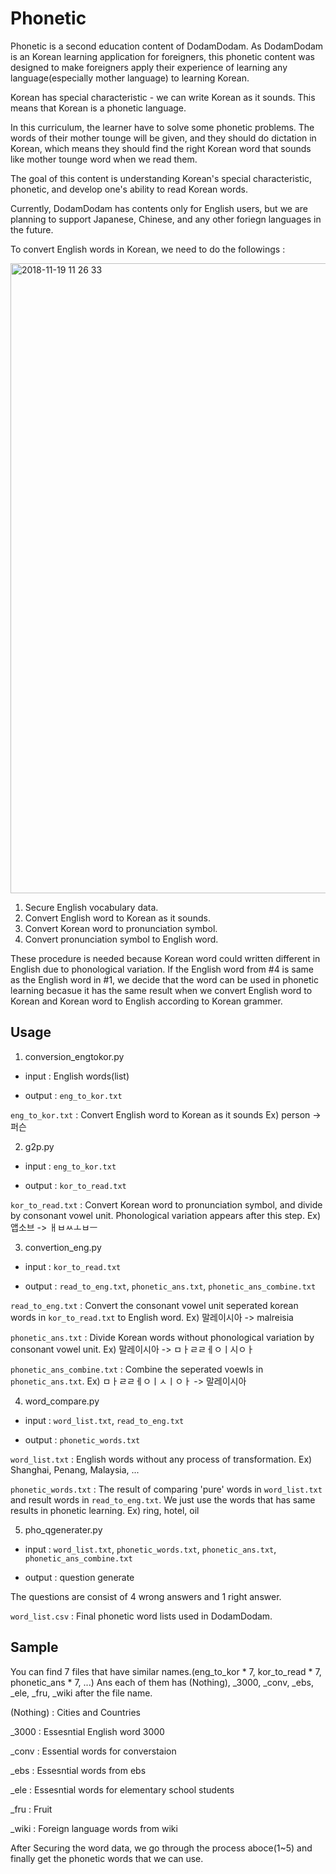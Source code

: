 # Phonetic
Phonetic is a second education content of DodamDodam.
As DodamDodam is an Korean learning application for foreigners,
this phonetic content was designed to make foreigners apply their experience of learning any language(especially mother language) to learning Korean.

Korean has special characteristic - we can write Korean as it sounds.
This means that Korean is a phonetic language.

In this curriculum, the learner have to solve some phonetic problems.
The words of their mother tounge will be given, and they should do dictation in Korean,
which means they should find the right Korean word that sounds like mother tounge word when we read them.

The goal of this content is understanding Korean's special characteristic, phonetic,
and develop one's ability to read Korean words.

Currently, DodamDodam has contents only for English users, but we are planning to support Japanese, Chinese, and any other foriegn languages in the future.

To convert English words in Korean, we need to do the followings :

<img width="1008" alt="2018-11-19 11 26 33" src="https://user-images.githubusercontent.com/41565118/48713010-a4bb1e80-ec52-11e8-925d-b289f6f70d1f.png">

1. Secure English vocabulary data.
2. Convert English word to Korean as it sounds.
3. Convert Korean word to pronunciation symbol.
4. Convert pronunciation symbol to English word.

These procedure is needed because Korean word could written different in English due to phonological variation.
If the English word from #4 is same as the English word in #1,
we decide that the word can be used in phonetic learning becasue it has the same result when we convert English word to Korean and Korean word to English according to Korean grammer.

## Usage
1. conversion_engtokor.py

* input : English words(list)

* output : `eng_to_kor.txt` 

`eng_to_kor.txt` : Convert English word to Korean as it sounds Ex) person -> 퍼슨



2. g2p.py

* input : `eng_to_kor.txt`

* output : `kor_to_read.txt`

`kor_to_read.txt` : Convert Korean word to pronunciation symbol, and divide by consonant vowel unit. Phonological variation appears after this step. Ex) 앱소브 -> ㅐㅂㅆㅗㅂㅡ



3. convertion_eng.py

* input : `kor_to_read.txt`

* output : `read_to_eng.txt`, `phonetic_ans.txt`, `phonetic_ans_combine.txt`

`read_to_eng.txt` : Convert the consonant vowel unit seperated korean words in `kor_to_read.txt` to English word. Ex) 말레이시아 -> malreisia

`phonetic_ans.txt` : Divide Korean words without phonological variation by consonant vowel unit. Ex) 말레이시아 -> ㅁㅏㄹㄹㅔㅇㅣ시ㅇㅏ

`phonetic_ans_combine.txt` : Combine the seperated voewls in `phonetic_ans.txt`. Ex) ㅁㅏㄹㄹㅔㅇㅣㅅㅣㅇㅏ -> 말레이시아


4. word_compare.py

* input : `word_list.txt`, `read_to_eng.txt`

* output : `phonetic_words.txt`

`word_list.txt` : English words without any process of transformation. Ex) Shanghai, Penang, Malaysia, ...

`phonetic_words.txt` : The result of comparing 'pure' words in `word_list.txt` and result words in `read_to_eng.txt`. We just use the words that has same results in phonetic learning. Ex) ring, hotel, oil


5. pho_qgenerater.py

* input : `word_list.txt`, `phonetic_words.txt`, `phonetic_ans.txt`, `phonetic_ans_combine.txt`

* output : question generate

The questions are consist of 4 wrong answers and 1 right answer.

`word_list.csv` : Final phonetic word lists used in DodamDodam.


## Sample
You can find 7 files that have similar names.(eng_to_kor * 7, kor_to_read * 7, phonetic_ans * 7, ...)
Ans each of them has (Nothing), _3000, _conv, _ebs, _ele, _fru, _wiki after the file name.

(Nothing) : Cities and Countries

_3000 : Essesntial English word 3000

_conv : Essential words for converstaion

_ebs : Essesntial words from ebs

_ele : Essesntial words for elementary school students

_fru : Fruit

_wiki : Foreign language words from wiki

After Securing the word data, we go through the process aboce(1~5) and finally get the phonetic words that we can use.
